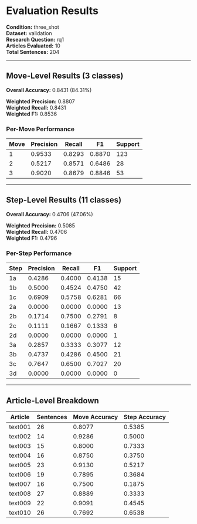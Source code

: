 # Evaluation Results

**Condition:** three_shot  
**Dataset:** validation  
**Research Question:** rq1  
**Articles Evaluated:** 10  
**Total Sentences:** 204  

---

## Move-Level Results (3 classes)

**Overall Accuracy:** 0.8431 (84.31%)  

**Weighted Precision:** 0.8807  
**Weighted Recall:** 0.8431  
**Weighted F1:** 0.8536  

### Per-Move Performance

| Move | Precision | Recall | F1 | Support |
|------|-----------|--------|----|---------|
| 1 | 0.9533 | 0.8293 | 0.8870 | 123 |
| 2 | 0.5217 | 0.8571 | 0.6486 | 28 |
| 3 | 0.9020 | 0.8679 | 0.8846 | 53 |

---

## Step-Level Results (11 classes)

**Overall Accuracy:** 0.4706 (47.06%)  

**Weighted Precision:** 0.5085  
**Weighted Recall:** 0.4706  
**Weighted F1:** 0.4796  

### Per-Step Performance

| Step | Precision | Recall | F1 | Support |
|------|-----------|--------|----|---------|
| 1a | 0.4286 | 0.4000 | 0.4138 | 15 |
| 1b | 0.5000 | 0.4524 | 0.4750 | 42 |
| 1c | 0.6909 | 0.5758 | 0.6281 | 66 |
| 2a | 0.0000 | 0.0000 | 0.0000 | 13 |
| 2b | 0.1714 | 0.7500 | 0.2791 | 8 |
| 2c | 0.1111 | 0.1667 | 0.1333 | 6 |
| 2d | 0.0000 | 0.0000 | 0.0000 | 1 |
| 3a | 0.2857 | 0.3333 | 0.3077 | 12 |
| 3b | 0.4737 | 0.4286 | 0.4500 | 21 |
| 3c | 0.7647 | 0.6500 | 0.7027 | 20 |
| 3d | 0.0000 | 0.0000 | 0.0000 | 0 |

---

## Article-Level Breakdown

| Article | Sentences | Move Accuracy | Step Accuracy |
|---------|-----------|---------------|---------------|
| text001 | 26 | 0.8077 | 0.5385 |
| text002 | 14 | 0.9286 | 0.5000 |
| text003 | 15 | 0.8000 | 0.7333 |
| text004 | 16 | 0.8750 | 0.3750 |
| text005 | 23 | 0.9130 | 0.5217 |
| text006 | 19 | 0.7895 | 0.3684 |
| text007 | 16 | 0.7500 | 0.1875 |
| text008 | 27 | 0.8889 | 0.3333 |
| text009 | 22 | 0.9091 | 0.4545 |
| text010 | 26 | 0.7692 | 0.6538 |
